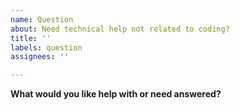 ```yaml
---
name: Question
about: Need technical help not related to coding?
title: ''
labels: question
assignees: ''

---
```


**What would you like help with or need answered?**
